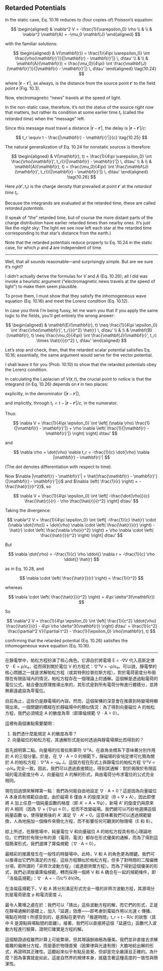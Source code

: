 
## Retarded Potentials

In the static case, Eq. 10.16 reduces to (four copies of) Poisson’s equation:

$$
\begin{aligned}
    & \nabla^2 V = -\frac{1}{\varepsilon_0} \rho \\
    & \\
    & \nabla^2 \mathbf{A} = -\mu_0 \mathbf{J}
\end{aligned}
$$


with the familiar solutions:

$$
\begin{aligned}
    & V(\mathbf{r}) = \frac{1}{4\pi \varepsilon_0} \int \frac{\rho(\mathbf{r}')}{|\mathbf{r} - \mathbf{r}'|} \, d\tau' \\
    & \\
    & \mathbf{A}(\mathbf{r}) = \frac{\mu_0}{4\pi} \int \frac{\mathbf{J}(\mathbf{r}')}{|\mathbf{r} - \mathbf{r}'|} \, d\tau'
\end{aligned} \tag{10.24}
$$

where $|\mathbf{r} - \mathbf{r}'|$, as always, is the distance from the source point $\mathbf{r}'$ to the field point $\mathbf{r}$ (Fig. 10.3).

Now, electromagnetic “news” travels at the speed of light. 

In the non-static case, therefore, it’s not the status of the source *right now* that matters, but rather its condition at some earlier time $t_r$ (called the *retarded time*) when the “message” left. 

Since this message must travel a distance $|\mathbf{r} - \mathbf{r}'|$, the delay is $|\mathbf{r} - \mathbf{r}'|/c$:

$$
t_r \equiv t - \frac{|\mathbf{r} - \mathbf{r}'|}{c}
\tag{10.25}
$$

The natural generalization of Eq. 10.24 for nonstatic sources is therefore:

$$
\begin{aligned}
    & V(\mathbf{r}, t) = \frac{1}{4\pi \varepsilon_0} \int \frac{\rho(\mathbf{r}', t_r)}{|\mathbf{r} - \mathbf{r}'|} \, d\tau' \\
    & \\
    & \mathbf{A}(\mathbf{r}, t) = \frac{\mu_0}{4\pi} \int \frac{\mathbf{J}(\mathbf{r}', t_r)}{|\mathbf{r} - \mathbf{r}'|} \, d\tau'
\end{aligned} \tag{10.26}
$$

Here $\rho(\mathbf{r}', t_r)$ is the charge density that prevailed at point $\mathbf{r}'$ at the *retarded time* $t_r$. 

Because the integrands are evaluated at the retarded time, these are called *retarded potentials*. 

(I speak of “the” retarded time, but of course the more distant parts of the charge distribution have earlier retarded times than nearby ones. It’s just like the night sky: The light we see now left each star at the retarded time corresponding to that star’s distance from the earth.)

Note that the retarded potentials reduce properly to Eq. 10.24 in the static case, for which $\rho$ and $\mathbf{J}$ are independent of time.

--- 

Well, that all sounds reasonable—and surprisingly simple. But are we sure it’s right?

I didn’t actually derive the formulas for $V$ and $A$ (Eq. 10.26); all I did was invoke a heuristic argument (“electromagnetic news travels at the speed of light”) to make them seem plausible. 

To prove them, I must show that they satisfy the inhomogeneous wave equation (Eq. 10.16) and meet the Lorenz condition (Eq. 10.12). 

In case you think I’m being fussy, let me warn you that if you apply the same logic to the fields, you’ll get entirely the wrong answer:

$$
\begin{aligned}
    & \mathbf{E}(\mathbf{r}, t) \neq \frac{1}{4\pi \epsilon_0} \int \frac{\rho(\mathbf{r}', t_r)}{r^2} \hat{r} \, d\tau' \\
    & \\
    & \mathbf{B}(\mathbf{r}, t) \neq \frac{\mu_0}{4\pi} \int \frac{\mathbf{J}(\mathbf{r}', t_r) \times \hat{r}}{r^2} \, d\tau'
\end{aligned} 
$$

Let’s stop and check, then, that the retarded scalar potential satisfies Eq. 10.16; essentially, the same argument would serve for the vector potential. 

I shall leave it for you (Prob. 10.10) to show that the retarded potentials obey the Lorenz condition.

In calculating the Laplacian of $V(\mathbf{r}, t)$, the crucial point to notice is that the integrand (in Eq. 10.26) depends on $\mathbf{r}$ in two places: 

explicitly, in the denominator ($|\mathbf{r} - \mathbf{r}'|$), 

and implicitly, through $t_r = t - |\mathbf{r} - \mathbf{r}'|/c$, in the numerator. 

Thus:

$$
\nabla V = \frac{1}{4\pi \epsilon_0} \int \left[ (\nabla \rho) \frac{1}{|\mathbf{r} - \mathbf{r}'|} + \rho \nabla \left( \frac{1}{|\mathbf{r} - \mathbf{r}'|} \right) \right] d\tau'
$$

and

$$
\nabla \rho = \dot{\rho} \nabla t_r = -\frac{1}{c} \dot{\rho} \nabla |\mathbf{r} - \mathbf{r}'|
$$

(The dot denotes differentiation with respect to time). 

Now $\nabla |\mathbf{r} - \mathbf{r}'| = \hat{\frac{\mathbf{r} - \mathbf{r}'}{|\mathbf{r} - \mathbf{r}'|}}$ and $\nabla \left( \frac{1}{r} \right) = -\frac{\hat{r}}{r^2}$, so

$$
\nabla V = \frac{1}{4\pi \epsilon_0} \int \left[ -\frac{\dot{\rho}}{c} \frac{\hat{r}}{r} - \rho \frac{\hat{r}}{r^2} \right] d\tau'
$$

Taking the divergence:

$$
\nabla^2 V = \frac{1}{4\pi \epsilon_0} \int \left[ -\frac{1}{c} \hat{r} \cdot (\nabla \dot{\rho}) + \dot{\rho} \nabla \cdot \left( \frac{\hat{r}}{r} \right) - \hat{r} \cdot \left( \frac{\nabla \rho}{r^2} \right) + \rho \nabla \cdot \left( \frac{\hat{r}}{r^2} \right) \right] d\tau'
$$

But

$$
\nabla \dot{\rho} = -\frac{1}{c} \rho \ddot{} \nabla r = -\frac{1}{c} \rho \ddot{} \hat{r}
$$

as in Eq. 10.28, and

$$
\nabla \cdot \left( \frac{\hat{r}}{r} \right) = \frac{1}{r^2}
$$

whereas

$$
\nabla \cdot \left( \frac{\hat{r}}{r^2} \right) = 4\pi \delta^3(\mathbf{r})
$$

So

$$
\nabla^2 V = \frac{1}{4\pi \epsilon_0} \int \left[ \frac{1}{c^2} \ddot{\rho} \frac{\hat{r}}{r} - 4\pi \rho \delta^3(\mathbf{r}) \right] d\tau' = \frac{1}{c^2} \frac{\partial^2 V}{\partial t^2} - \frac{1}{\epsilon_0} \rho(\mathbf{r}, t)
$$

confirming that the retarded potential (Eq. 10.26) satisfies the inhomogeneous wave equation (Eq. 10.16).

---

在靜電學中，帕松方程扮演了核心角色。它源自於將電場 E = -∇V 代入高斯定律 ∇ ⋅ E = ρ/ε₀，從而得到關於電位 V 的方程式：∇²V = -ρ/ε₀。可以說，靜電學的核心問題之一就是求解帕松方程（或其特例拉普拉斯方程）。對於電荷密度分布侷限在有限區域內的情況，帕松方程存在一個理論上的通解。這個解是透過點電荷的電位公式，結合疊加原理推導出來的，其形式是對所有電荷分佈進行體積分，並將無窮遠處設為零電位。

目前為止，這些仍是靜電場的內容。然而，這個架構的深意會在推廣到時變場時顯現出來。一個關鍵的橋樑在於靜磁場中的類似情況：為了得到向量磁位 A 的帕松方程，我們必須規定 A 的散度為零（即庫倫規範 ∇ ⋅ A = 0）。

這裡有兩個重點需要闡明：
1. 我們憑什麼能規定 A 的散度為零？
2. 向量磁位的帕松方程，其通解形式是如何透過與靜電場類比而得到的？

首先說明第二點。向量場的拉普拉斯算符 ∇²A，在直角坐標系下意味著分別作用於 A 的三個分量。於是，在 ∇ ⋅ A = 0 的規範下，靜磁場的安培定律可化簡為關於 A 的帕松方程：∇²A = -μ₀ J。這個方程在形式上與靜電位的帕松方程 ∇²V = -ρ/ε₀ 完全一致。因此，我們可以透過直接類比，得到其通解：對於侷限於有限區域的電流密度分布 J，向量磁位 A 的解的形式，與由電荷分布求電位的公式完全相同。

現在回過頭來解釋第一點：我們為何能自由地設定 ∇ ⋅ A = 0？這是因為向量磁位 A 本身具有規範自由度。由於磁場 B 僅由 A 的旋度決定（B = ∇ × A），因此即使將 A 加上任意一個純量函數的梯度（即 A' = A + ∇ψ），新場 A' 的旋度仍與原來的 A 相同（因為 ∇ × (∇ψ) ≡ 0），從而不改變磁場。我們總可以巧妙地選擇這個純量函數 ψ，使得變換後的 A' 滿足 ∇ ⋅ A' = 0。這意味著我們可以透過規範變換，人為地施加一個條件來簡化方程，而不影響任何可觀測的物理場（E 和 B）。

綜上所述，在靜態場中，純量電位 V 和向量磁位 A 的帕松方程具有核心理論地位。它們對於有限分布的源（電荷、電流）都存在形式優美的通解，而為了得到這個簡潔形式，我們選擇了庫倫規範（∇ ⋅ A = 0）。

最精彩的推廣發生在一般性的時變場中。此時，V 和 A 的角色更為關鍵。我們可以推導出它們所滿足的方程，這些方程類似於帕松方程，但多了對時間的二階偏微分項，即所謂的「非齊次波動方程」（或達朗貝爾方程）。而為了得到這個優美的形式，我們必須放棄庫倫規範，轉而採用一個將 V 和 A 耦合在一起的規範條件，即「洛倫茲規範」：∇ ⋅ A = - (1/c²) ∂V/∂t。

在洛倫茲規範下，V 和 A 將分別滿足形式完全一樣的非齊次波動方程，其源項分別是電荷密度 ρ 和電流密度 J。

最令人驚嘆之處在於：我們可以「猜出」這些波動方程的解，而它們的形式，正是在靜場通解的基礎上，加入「延遲」效應——即考慮到電磁作用以光速 c 傳播，場點在時間 t 所感受到的，是源點在更早的「推遲時間」t_r = t - R/c 的狀態（其中 R 是源點與場點間的距離）。接著，我們可以直接將這個「延遲位」函數代入波動方程進行驗算，證明它確實是方程的解。

這個驗證過程雖然計算上可能繁瑣，但其理論脈絡極為優美。我們並非直接去求解複雜的偏微分方程，而是基於物理直覺（因果律與光速有限）大膽地給出解的形式，再證明其正確性。這聽起來似乎有點反直覺，但卻是完全嚴謹且正確的。為什麼？因為事實就是如此，這是自然界的規律本身，就蘊含著這種高度的一致性與簡潔性。
